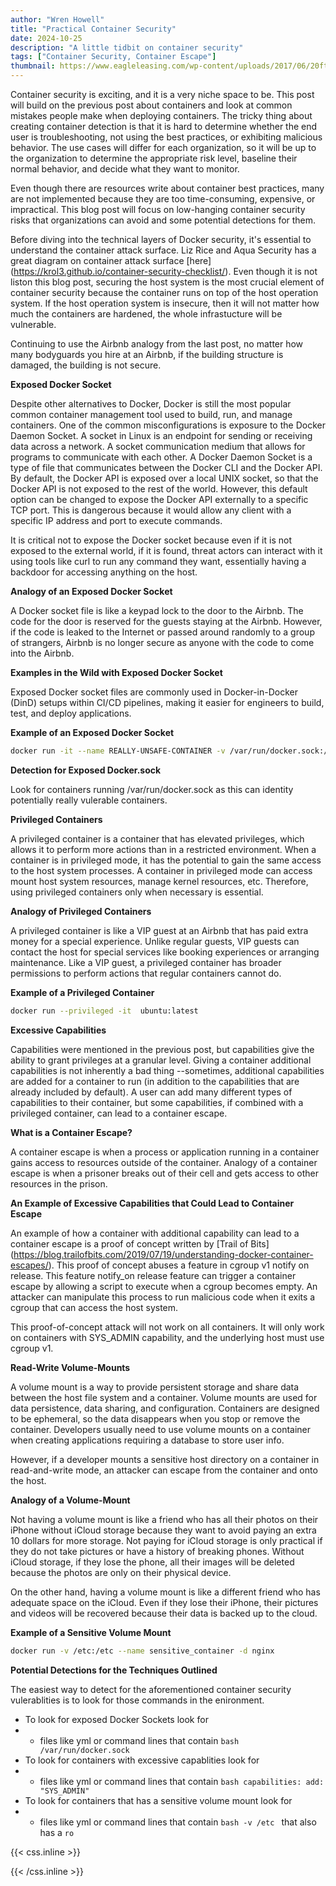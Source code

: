 ```yaml
---
author: "Wren Howell"
title: "Practical Container Security"
date: 2024-10-25
description: "A little tidbit on container security"
tags: ["Container Security, Container Escape"]
thumbnail: https://www.eagleleasing.com/wp-content/uploads/2017/06/20ft-Storage-Container.jpg
---
```

Container security is exciting, and it is a very niche space to be. This post will build on the previous post about containers and look at common mistakes people make when deploying containers. The tricky thing about creating container detection is that it is hard to determine whether the end user is troubleshooting, not using the best practices, or exhibiting malicious behavior. The use cases will differ for each organization, so it will be up to the organization to determine the appropriate risk level, baseline their normal behavior, and decide what they want to monitor. 

Even though there are resources write about container best practices, many are not implemented because they are too time-consuming, expensive, or impractical. This blog post will focus on low-hanging container security risks that organizations can avoid and some potential detections for them.

Before diving into the technical layers of Docker security, it's essential to understand the container attack surface. Liz Rice and Aqua Security has a great diagram on container attack surface [here] (https://krol3.github.io/container-security-checklist/). Even though it is not liston this blog post,  securing the host system is the most crucial element of container security because the container runs on top of the host operation system. If the host operation system is insecure, then it will not matter how much the containers are hardened, the whole infrastucture will be vulnerable. 

Continuing to use the Airbnb analogy from the last post, no matter how many bodyguards you hire at an Airbnb, if the building structure is damaged, the building is not secure. 

**Exposed Docker Socket**

Despite other alternatives to Docker, Docker is still the most popular common container management tool used to build, run, and manage containers. One of the common misconfigurations is exposure to the Docker Daemon Socket. A socket in Linux is an endpoint for sending or receiving data across a network. A socket communication medium that allows for programs to communicate with each other. A Docker Daemon Socket is a type of file that communicates between the Docker CLI and the Docker API. By default, the Docker API is exposed over a local UNIX socket, so that the Docker API is not exposed to the rest of the world. However, this default option can be changed to expose the Docker API externally to a specific TCP port. This is dangerous because it would allow any client with a specific IP address and port to execute commands. 

It is critical not to expose the Docker socket because even if it is not exposed to the external world, if it is found, threat actors can interact with it using tools like curl to run any command they want, essentially having a backdoor for accessing anything on the host. 

**Analogy of an Exposed Docker Socket**

A Docker socket file is like a keypad lock to the door to the Airbnb. The code for the door is reserved for the guests staying at the Airbnb. However, if the code is leaked to the Internet or passed around randomly to a group of strangers, Airbnb is no longer secure as anyone with the code to come into the Airbnb. 

**Examples in the Wild with Exposed Docker Socket**

Exposed Docker socket files are commonly used in Docker-in-Docker (DinD) setups within CI/CD pipelines, making it easier for engineers to build, test, and deploy applications. 

**Example of an Exposed Docker Socket** 

```bash
docker run -it --name REALLY-UNSAFE-CONTAINER -v /var/run/docker.sock:/var/run/docker.sock alpine
```

**Detection for Exposed Docker.sock**

Look for containers running /var/run/docker.sock as this can identity potentially really vulerable containers. 

**Privileged Containers**

A privileged container is a container that has elevated privileges, which allows it to perform more actions than in a restricted environment. When a container is in privileged mode, it has the potential to gain the same access to the host system processes. A container in privileged mode can access mount host system resources, manage kernel resources, etc. Therefore, using privileged containers only when necessary is essential. 

**Analogy of Privileged Containers**

A privileged container is like a VIP guest at an Airbnb that has paid extra money for a special experience. Unlike regular guests, VIP guests can contact the host for special services like booking experiences or arranging maintenance. Like a VIP guest, a privileged container has broader permissions to perform actions that regular containers cannot do. 

**Example of a Privileged Container**

```bash
docker run --privileged -it  ubuntu:latest
```

**Excessive Capabilities**

Capabilities were mentioned in the previous post, but capabilities give the ability to grant privileges at a granular level. Giving a container additional capabilities is not inherently a bad thing --sometimes, additional capabilities are added for a container to run (in addition to the capabilities that are already included by default). A user can add many different types of capabilities to their container, but some capabilities, if combined with a privileged container, can lead to a container escape. 

**What is a Container Escape?**

A container escape is when a process or application running in a container gains access to resources outside of the container. Analogy of a container escape is when a prisoner breaks out of their cell and gets access to other resources in the prison. 

**An Example of Excessive Capabilities that Could Lead to Container Escape**

An example of how a container with additional capability can lead to a container escape is a proof of concept written by [Trail of Bits] (https://blog.trailofbits.com/2019/07/19/understanding-docker-container-escapes/). This proof of concept abuses a feature in cgroup v1 notify on release. This feature notify_on release feature can trigger a container escape by allowing a script to execute when a cgroup becomes empty. An attacker can manipulate this process to run malicious code when it exits a cgroup that can access the host system. 

This proof-of-concept attack will not work on all containers. It will only work on containers with SYS_ADMIN capability, and the underlying host must use cgroup v1. 

**Read-Write Volume-Mounts**  

A volume mount is a way to provide persistent storage and share data between the host file system and a container. Volume mounts are used for data persistence, data sharing, and configuration. Containers are designed to be ephemeral, so the data disappears when you stop or remove the container. Developers usually need to use volume mounts on a container when creating applications requiring a database to store user info. 

However, if a developer mounts a sensitive host directory on a container in read-and-write mode, an attacker can escape from the container and onto the host. 

**Analogy of a Volume-Mount**

Not having a volume mount is like a friend who has all their photos on their iPhone without iCloud storage because they want to avoid paying an extra 10 dollars for more storage. Not paying for iCloud storage is only practical if they do not take pictures or have a history of breaking phones. Without iCloud storage, if they lose the phone, all their images will be deleted because the photos are only on their physical device.

On the other hand, having a volume mount is like a different friend who has adequate space on the iCloud. Even if they lose their iPhone, their pictures and videos will be recovered because their data is backed up to the cloud. 

**Example of a Sensitive Volume Mount**

```bash
docker run -v /etc:/etc --name sensitive_container -d nginx
```

**Potential Detections for the Techniques Outlined**

The easiest way to detect for the aforementioned container security vulerablities is to look for those commands  in the enironment.

- To look for exposed Docker Sockets look for
- - files like yml or command lines that contain 
 ```bash /var/run/docker.sock```
- To look for containers with excessive capablities look for 
- - files like yml or command lines that contain 
```bash capabilities: add: "SYS_ADMIN" ``` 
- To look for containers that has a sensitive volume mount look for
- - files like yml or command lines that contain 
```bash -v /etc ``` that also has a ```ro``` 

{{< css.inline >}}

<style>
.emojify {
	font-family: Apple Color Emoji, Segoe UI Emoji, NotoColorEmoji, Segoe UI Symbol, Android Emoji, EmojiSymbols;
	font-size: 2rem;
	vertical-align: middle;
}
@media screen and (max-width:650px) {
  .nowrap {
    display: block;
    margin: 25px 0;
  }
}
</style>

{{< /css.inline >}}
